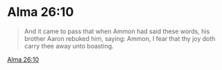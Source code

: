 # Alma 26:10

> And it came to pass that when Ammon had said these words, his brother Aaron rebuked him, saying: Ammon, I fear that thy joy doth carry thee away unto boasting.

[Alma 26:10](https://www.churchofjesuschrist.org/study/scriptures/bofm/alma/26?lang=eng&id=p10#p10)


